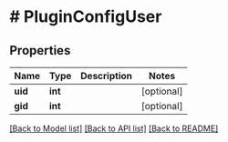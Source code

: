 # # PluginConfigUser

## Properties

Name | Type | Description | Notes
------------ | ------------- | ------------- | -------------
**uid** | **int** |  | [optional]
**gid** | **int** |  | [optional]

[[Back to Model list]](../../README.md#models) [[Back to API list]](../../README.md#endpoints) [[Back to README]](../../README.md)
